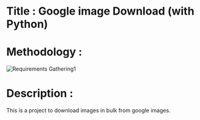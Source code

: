 # Title : Google image Download (with Python)

# Methodology :
![Requirements Gathering1](https://github.com/user-attachments/assets/32a9f5c0-1e41-4741-9701-9d5c44de7302)

# Description :
  This is a project to download images in bulk from google images.

